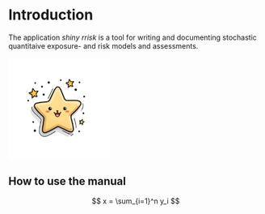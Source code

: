 # Introduction

The application *shiny rrisk* is a tool for writing and documenting stochastic quantitaive exposure- and risk models and assessments.

<img src="images/cute_star.png" alt="Ein schöner Stern" width="200" height="200">

## How to use the manual

$$
x = \sum_{i=1}^n y_i
$$


